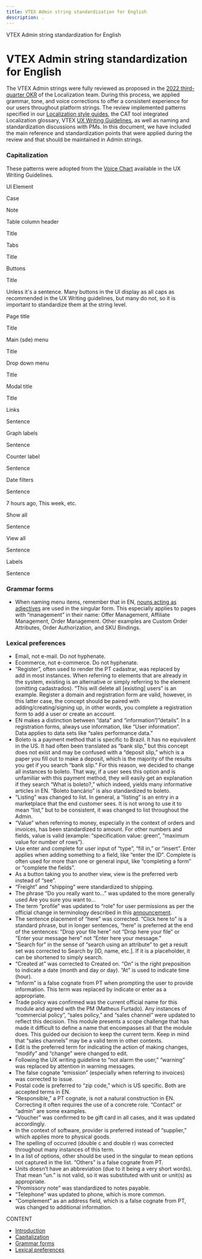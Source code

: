 ```yaml
---
title: VTEX Admin string standardization for English
description: .
---
```


VTEX Admin string standardization for English

VTEX Admin string standardization for English
=============================================

The VTEX Admin strings were fully reviewed as proposed in the [2022 third-quarter OKR](https://docs.google.com/document/d/1Lnk7BKdQkfrol0EwmSOYWvV2C99Bk-iu_00p6sIMYHI/edit#heading=h.lezk5phgz6d0) of the Localization team. During this process, we applied grammar, tone, and voice corrections to offer a consistent experience for our users throughout platform strings. The review implemented patterns specified in our [Localization style guides](https://www.notion.so/vtexhandbook/Style-Guides-a05a5cd05987404aab544032292d6bd2), the CAT tool integrated Localization glossary, VTEX [UX Writing Guidelines](https://uxwriting.vtex.com/docs/), as well as naming and standardization discussions with PMs. In this document, we have included the main reference and standardization points that were applied during the review and that should be maintained in Admin strings.

### Capitalization

These patterns were adopted from the [Voice Chart](https://uxwriting.vtex.com/docs/principles/voice-chart) available in the UX Writing Guidelines.

UI Element

Case

Note

Table column header

Title

Tabs

Title

Buttons

Title

Unless it's a sentence. Many buttons in the UI display as all caps as recommended in the UX Writing guidelines, but many do not, so it is important to standardize them at the string level.

Page title

Title

Main (sde) menu

Title

Drop down menu

Title

Modal title

Title

Links

Sentence

Graph labels

Sentence

Counter label

Sentence

Date filters

Sentence

7 hours ago, This week, etc.

Show all

Sentence

View all

Sentence

Labels

Sentence

### Grammar forms

*   When naming menu items, remember that in EN, [nouns acting as adjectives](https://www.englishclub.com/grammar/nouns-adjective.htm) are used in the singular form. This especially applies to pages with “management” in their name: Offer Management, Affiliate Management, Order Management. Other examples are Custom Order Attributes, Order Authorization, and SKU Bindings.

### Lexical preferences

*   Email, not e-mail. Do not hyphenate.
*   Ecommerce, not e-commerce. Do not hyphenate.
*   “Register”, often used to render the PT cadastrar, was replaced by add in most instances. When referring to elements that are already in the system, existing is an alternative or simply referring to the element (omitting cadastrados). “This will delete all \[existing\] users” is an example. Register a domain and registration form are valid, however, in this latter case, the concept should be paired with adding/creating/signing up, in other words, you complete a registration form to add a user or create an account.
*   EN makes a distinction between “data” and “information”/”details”. In a registration forms, always use information, like “User information”. Data applies to data sets like “sales performance data.”
*   Boleto is a payment method that is specific to Brazil. It has no equivalent in the US. It had often been translated as “bank slip,” but this concept does not exist and may be confused with a “deposit slip,” which is a paper you fill out to make a deposit, which is the majority of the results you get if you search “bank slip.” For this reason, we decided to change all instances to boleto. That way, if a user sees this option and is unfamiliar with this payment method, they will easily get an explanation if they search “What is boleto?,” which indeed, yields many informative articles in EN. “Boleto bancário” is also standardized to boleto.
*   “Listing” was changed to list. In general, a “listing” is an entry in a marketplace that the end customer sees. It is not wrong to use it to mean “list,” but to be consistent, it was changed to list throughout the Admin.
*   “Value” when referring to money, especially in the context of orders and invoices, has been standardized to amount. For other numbers and fields, value is valid (example: “specification value: green”, “maximum value for number of rows”).
*   Use enter and complete for user input of “type”, “fill in,” or “insert”. Enter applies when adding something to a field, like “enter the ID”. Complete is often used for more than one or general input, like “completing a form” or “complete the fields”.
*   As a button taking you to another view, view is the preferred verb instead of “see”.
*   “Freight” and “shipping” were standardized to shipping.
*   The phrase “Do you really want to…” was updated to the more generally used Are you sure you want to…
*   The term “profile” was updated to “role” for user permissions as per the official change in terminology described in this [announcement](https://help.vtex.com/en/announcements/el-termino-access-profile-ha-sido-sustituido-por-role-en-la-interfaz-del--jSmEYL6oN5QFLA20a8Aj9?&utm_source=autocomplete).
*   The sentence placement of “here” was corrected. “Click here to” is a standard phrase, but in longer sentences, “here” is preferred at the end of the sentences: “Drop your file here” not “Drop here your file” or “Enter your message here” not “Enter here your message.”
*   “Search for” in the sense of “search using an attribute” to get a result set was corrected to Search by \[ID, name, etc.\]. If it is a placeholder, it can be shortened to simply search.
*   “Created at” was corrected to Created on. “On” is the right preposition to indicate a date (month and day or day). “At” is used to indicate time (hour).
*   “Inform” is a false cognate from PT when prompting the user to provide information. This term was replaced by indicate or enter as a appropriate.
*   Trade policy was confirmed was the current official name for this module and agreed with the PM (Matheus Furtado). Any instances of “commercial policy”, “sales policy,” and “sales channel” were updated to reflect this decision. This module presents a scope challenge that has made it difficult to define a name that encompasses all that the module does. This guided our decision to keep the current term. Keep in mind that “sales channels” may be a valid term in other contexts.
*   Edit is the preferred term for indicating the action of making changes, “modify” and “change” were changed to edit.
*   Following the UX writing guideline to “not alarm the user,” “warning” was replaced by attention in warning messages.
*   The false cognate “emission” (especially when referring to invoices) was corrected to issue.
*   Postal code is preferred to “zip code,” which is US specific. Both are accepted terms in EN.
*   “Responsible,” a PT cognate, is not a natural construction in EN. Correcting it often requires the use of a concrete role. “Contact” or “admin” are some examples.
*   “Voucher” was confirmed to be gift card in all cases, and it was updated accordingly.
*   In the context of software, provider is preferred instead of “supplier,” which applies more to physical goods.
*   The spelling of occurred (double c and double r) was corrected throughout many instances of this term.
*   In a list of options, other should be used in the singular to mean options not captured in the list. “Others” is a false cognate from PT.
*   Units doesn’t have an abbreviation (due to it being a very short words). That mean “un.” is not valid, so it was substituted with unit or unit(s) as appropriate.
*   “Promissory note” was standardized to notes payable.
*   “Telephone” was updated to phone, which is more common.
*   “Complement” as an address field, which is a false cognate from PT, was changed to additional information.

CONTENT

*   [Introduction](#introduction)
*   [Capitalization](#capitalization)
*   [Grammar forms](#grammar-forms)
*   [Lexical preferences](#lexical-preferences)